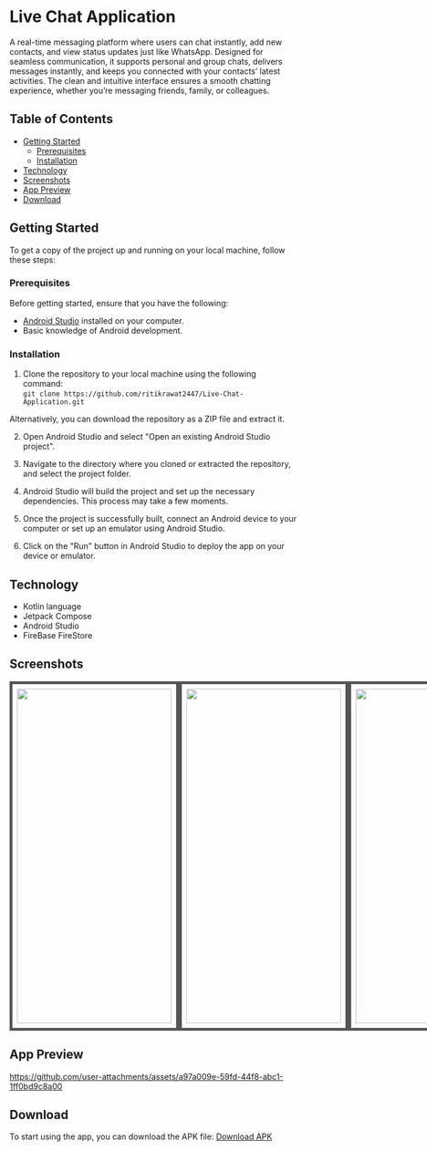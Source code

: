 # Live Chat Application

A real-time messaging platform where users can chat instantly, add new contacts, and view status updates just like WhatsApp. Designed for seamless communication, it supports personal and group chats, delivers messages instantly, and keeps you connected with your contacts’ latest activities. The clean and intuitive interface ensures a smooth chatting experience, whether you’re messaging friends, family, or colleagues.

## Table of Contents

- [Getting Started](#getting-started)
  - [Prerequisites](#prerequisites)
  - [Installation](#installation)
- [Technology](#technology)
- [Screenshots](#screenshots)
- [App Preview](#app-preview)
- [Download](#download)

## Getting Started

To get a copy of the project up and running on your local machine, follow these steps:

### Prerequisites

Before getting started, ensure that you have the following:

- [Android Studio](https://developer.android.com/studio) installed on your computer.
- Basic knowledge of Android development.

### Installation 

1. Clone the repository to your local machine using the following command: <br>
```git clone https://github.com/ritikrawat2447/Live-Chat-Application.git```

Alternatively, you can download the repository as a ZIP file and extract it.

2. Open Android Studio and select "Open an existing Android Studio project".

3. Navigate to the directory where you cloned or extracted the repository, and select the project folder.

4. Android Studio will build the project and set up the necessary dependencies. This process may take a few moments.

5. Once the project is successfully built, connect an Android device to your computer or set up an emulator using Android Studio.

6. Click on the "Run" button in Android Studio to deploy the app on your device or emulator.

## Technology
- Kotlin language
- Jetpack Compose
- Android Studio
- FireBase FireStore

## Screenshots

<div style="display: flex;">
  <img src="Screenshots/Screenshot_2025-08-15-23-00-35-09_ee015900260ab508ba0bf0f18dc28a83.jpg" width="271" height="587" style="border: 5px solid #555; padding: 8px;">
  <img src="Screenshots/Screenshot_2025-08-15-23-00-37-73_ee015900260ab508ba0bf0f18dc28a83.jpg" width="271" height="587" style="border: 5px solid #555; padding: 8px;">
  <img src="Screenshots/Screenshot_2025-08-15-22-51-46-94_ee015900260ab508ba0bf0f18dc28a83.jpg" width="271" height="587" style="border: 5px solid #555; padding: 8px;">
  <img src="Screenshots/Screenshot_2025-08-15-22-51-13-84_ee015900260ab508ba0bf0f18dc28a83.jpg" width="271" height="587" style="border: 5px solid #555; padding: 8px;">
  <img src="Screenshots/Screenshot_2025-08-15-22-51-06-67_ee015900260ab508ba0bf0f18dc28a83.jpg" width="271" height="587" style="border: 5px solid #555; padding: 8px;">
</div>


## App Preview

https://github.com/user-attachments/assets/a97a009e-59fd-44f8-abc1-1ff0bd9c8a00

## Download
To start using the app, you can download the APK file: <a href="https://drive.google.com/file/d/1QzfvHXlcTwbZXIl1yJpXvz2sgFSfpYfE/view?usp=sharing" target="_blank">Download APK</a>
